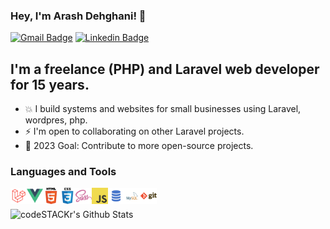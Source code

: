 ### Hey, I'm Arash Dehghani! 👋

[![Gmail Badge](https://img.shields.io/badge/-arash.aspx@gmail.com-c14438?style=flat&logo=Gmail&logoColor=white&link=mailto:arash.aspx@gmail.com)](mailto:arash.aspx@gmail.com)
[![Linkedin Badge](https://img.shields.io/badge/-arash%20dehghani-56141077?style=flat&logo=Linkedin&logoColor=white&link=https://linkedin.com/in/arash-dehghani-56141077/)](https://linkedin.com/in/arash-dehghani-56141077/) 


## I'm a freelance (PHP) and Laravel web developer for 15 years.
- 💥 I build systems and websites for small businesses using Laravel, wordpres, php.
- ⚡ I'm open to collaborating on other Laravel projects.
- 🥅 2023 Goal: Contribute to more open-source projects.


### Languages and Tools

<img align="left" alt="Laravel" width="26px" src="https://raw.githubusercontent.com/github/explore/80688e429a7d4ef2fca1e82350fe8e3517d3494d/topics/laravel/laravel.png" />
<img align="left" alt="Vue JS" width="26px" src="https://raw.githubusercontent.com/github/explore/80688e429a7d4ef2fca1e82350fe8e3517d3494d/topics/vue/vue.png" />
<img align="left" alt="HTML5" width="26px" src="https://raw.githubusercontent.com/github/explore/80688e429a7d4ef2fca1e82350fe8e3517d3494d/topics/html/html.png" />
<img align="left" alt="CSS3" width="26px" src="https://raw.githubusercontent.com/github/explore/80688e429a7d4ef2fca1e82350fe8e3517d3494d/topics/css/css.png" />
<img align="left" alt="Sass" width="26px" src="https://raw.githubusercontent.com/github/explore/80688e429a7d4ef2fca1e82350fe8e3517d3494d/topics/sass/sass.png" />
<img align="left" alt="JavaScript" width="26px" src="https://raw.githubusercontent.com/github/explore/80688e429a7d4ef2fca1e82350fe8e3517d3494d/topics/javascript/javascript.png" />
<img align="left" alt="SQL" width="26px" src="https://raw.githubusercontent.com/github/explore/80688e429a7d4ef2fca1e82350fe8e3517d3494d/topics/sql/sql.png" />
<img align="left" alt="MySQL" width="26px" src="https://raw.githubusercontent.com/github/explore/80688e429a7d4ef2fca1e82350fe8e3517d3494d/topics/mysql/mysql.png" />
<img align="left" alt="Git" width="26px" src="https://raw.githubusercontent.com/github/explore/80688e429a7d4ef2fca1e82350fe8e3517d3494d/topics/git/git.png" />

<br />
<br />


<img align="left" alt="codeSTACKr's Github Stats" src="https://github-readme-stats.vercel.app/api?username=arashactive&show_icons=true&hide_border=true" />

[website]: https://arashdehghani.com
[youtube]: https://www.youtube.com/channel/UC47Ihw8wzRYaXcQsOulBWRw
[instagram]: instagram.com/arashd3hghani
[linkedin]: https://www.linkedin.com/in/ashleyjcallen/
[twitter]: https://twitter.com/AD_Tehran
